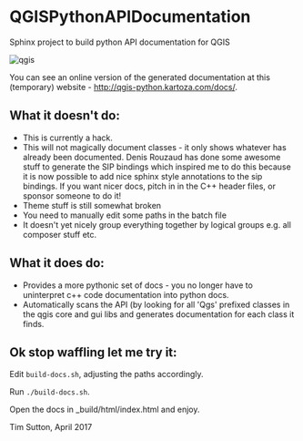 # QGISPythonAPIDocumentation
Sphinx project to build python API documentation for QGIS

![qgis](https://cloud.githubusercontent.com/assets/178003/25028142/8e29f5a0-20b2-11e7-891c-3c370d09065f.gif)

You can see an online version of the generated documentation at this (temporary) website - http://qgis-python.kartoza.com/docs/.

## What it doesn't do:

* This is currently a hack.
* This will not magically document classes - it only shows
whatever has already been documented. Denis Rouzaud has done some 
awesome stuff to generate the SIP bindings which inspired me to 
do this because it is now possible to add nice sphinx style 
annotations to the sip bindings. If you want nicer docs, pitch
in in the C++ header files, or sponsor someone to do it!
* Theme stuff is still somewhat broken
* You need to manually edit some paths in the batch file
* It doesn't yet nicely group everything together by logical groups e.g. all composer stuff etc.


## What it does do:

* Provides a more pythonic set of docs - you no longer have
to uninterpret c++ code documentation into python docs.
* Automatically scans the API (by looking for all 'Qgs' prefixed
classes in the qgis core and gui libs and generates documentation 
for each class it finds.

## Ok stop waffling let me try it:

Edit ``build-docs.sh``, adjusting the paths accordingly.

Run ``./build-docs.sh``.

Open the docs in _build/html/index.html and enjoy.

Tim Sutton, April 2017
